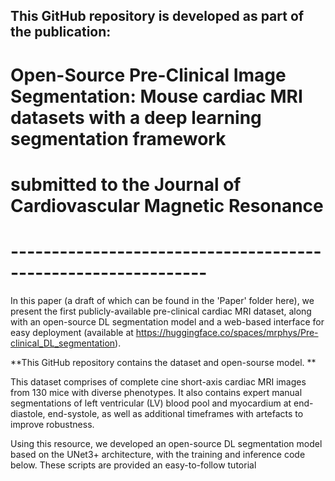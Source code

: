 ## This GitHub repository is developed as part of the publication:
#
#  __Open-Source Pre-Clinical Image Segmentation: Mouse cardiac MRI datasets with a deep learning segmentation framework__
#
# submitted to the Journal of Cardiovascular Magnetic Resonance

# --------------------------------------------------------------

In this paper (a draft of which can be found in the 'Paper' folder here), we present the first publicly-available pre-clinical cardiac MRI dataset, along with an open-source DL segmentation model and a web-based interface for easy deployment (available at https://huggingface.co/spaces/mrphys/Pre-clinical_DL_segmentation).

**This GitHub repository contains the dataset and open-sourse model.  **

This dataset comprises of complete cine short-axis cardiac MRI images from 130 mice with diverse phenotypes.
It also contains expert manual segmentations of left ventricular (LV) blood pool and myocardium at end-diastole, end-systole, as well as additional timeframes with artefacts to improve robustness.

Using this resource, we developed an open-source DL segmentation model based on the UNet3+ architecture, with the training and inference code below.
These scripts are provided  an easy-to-follow tutorial
